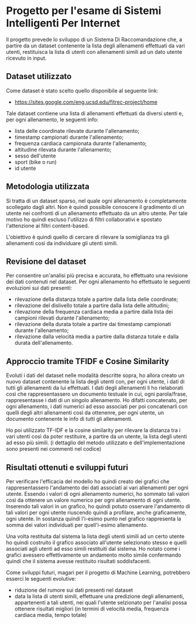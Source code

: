 # Progetto per l'esame di Sistemi Intelligenti Per Internet

Il progetto prevede lo sviluppo di un Sistema Di Raccomandazione che, a partire da un dataset contenente la lista degli allenamenti effettuati da vari utenti, restituisca la lista di utenti con allenamenti simili ad un dato utente ricevuto in input.

## Dataset utilizzato

Come dataset è stato scelto quello disponibile al seguente link:
* https://sites.google.com/eng.ucsd.edu/fitrec-project/home

Tale dataset contiene una lista di allenamenti effettuati da diversi utenti e, per ogni allenamento, le seguenti info:
* lista delle coordinate rilevate durante l'allenamento;
* timestamp campionati durante l'allenamento;
* frequenza cardiaca campionata durante l'allenamento;
* altitudine rilevata durante l'allenamento;
* sesso dell'utente
* sport (bike o run)
* id utente

## Metodologia utilizzata 

Si tratta di un dataset sparso, nel quale ogni allenamento è completamente scollegato dagli altri. Non è quindi possibile conoscere il gradimento di un utente nei confronti di un allenamento effettuato da un altro utente. Per tale motivo ho quindi escluso l'utilizzo di filtri collaborativi e spostato l'attenzione ai filtri content-based. 

L'obiettivo è quindi quello di cercare di rilevare la somiglianza tra gli allenamenti così da individuare gli utenti simili.

## Revisione del dataset

Per consentire un'analisi più precisa e accurata, ho effettuato una revisione dei dati contenuti nel dataset. Per ogni allenamento ho effettuato le seguenti evoluzioni sui dati presenti:
* rilevazione della distanza totale a partire dalla lista delle coordinate;
* rilevazione del dislivello totale a partire dalla lista delle altitudini;
* rilevazione della frequenza cardiaca media a partire dalla lista dei campioni rilevati durante l'allenamento;
* rilevazione della durata totale a partire dai timestamp campionati durante l'allenamento;
* rilevazione dalla velocità media a partire dalla distanza totale e dalla durata dell'allenamento.

## Approccio tramite TFIDF e Cosine Similarity 

Evoluti i dati del dataset nelle modalità descritte sopra, ho allora creato un nuovo dataset contenente la lista degli utenti con, per ogni utente, i dati di tutti gli allenamenti da lui effettuati. I dati degli allenamenti li ho rielaborati così che rappresentassero un documento testuale in cui, ogni parola/frase, rappresentasse i dati di un singolo allenamento. Ho difatti concatenato, per ogni allenamento, i dati numerici ad esso associati per poi concatenarli con quelli degli altri allenamenti così da ottenenre, per ogni utente, un documento contenente le info di tutti gli allenamenti.

Ho poi utilizzato TF-IDF e la cosine similarity per rilevare la distanza tra i vari utenti così da poter restituire, a partire da un utente, la lista degli utenti ad esso più simili. (i dettaglio del metodo utilizzato e dell'implementazione sono presenti nei commenti nel codice)

## Risultati ottenuti e sviluppi futuri

Per verificare l'efficacia del modello ho quindi creato dei grafici che rappresentassero l'andamento dei dati associati ai vari allenamenti per ogni utente. Essendo i valori di ogni allenamento numerici, ho sommato tali valori così da ottenere un valore numerico per ogni allenamento di ogni utente. Inserendo tali valori in un grafico, ho quindi potuto osservare l'andamento di tali valori per ogni utente riuscendo quindi a profilare, anche graficamente, ogni utente. In sostanza quindi l'i-esimo punto nel grafico rappresenta la somma dei valori individuati per quell'i-esimo allenamento.

Una volta restituita dal sistema la lista degli utenti simili ad un certo utente ho quindi costruito il grafico associato all'utente selezionato stesso e quelli associati agli utenti ad esso simili restituiti dal sistema. Ho notato come i grafici avessero effettivamente un andamento molto simile confermando quindi che il sistema avesse restituito risultati soddisfacenti.

Come sviluppi futuri, magari per il progetto di Machine Learning, potrebbero esserci le seguenti evolutive:
* riduzione del rumore sui dati presenti nel dataset
* data la lista di utenti simili, effettuare una predizione degli allenamenti, appartenenti a tali utenti, nei quali l'utente selzionato per l'analisi possa ottenere risultati migliori (in termini di velocità media, frequenza cardiaca media, tempo totale)